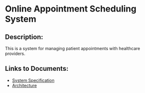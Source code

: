 # Online Appointment Scheduling System

## Description:
This is a system for managing patient appointments with healthcare providers.

## Links to Documents:
- [System Specification](SPECIFICATION.md)
- [Architecture](ARCHITECTURE.md)
